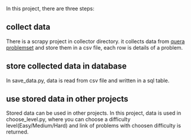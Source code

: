 In this project, there are three steps:

## collect data
There is a scrapy project in collector directory. it collects data from [quera problemset](https://quera.org/problemset) and store them in a csv file, each row is details of a problem.

## store collected data in database
In save_data.py, data is read from csv file and written in a sql table.

## use stored data in other projects
Stored data can be used in other projects. In this project, data is used in choose_level.py, where you can choose a difficulty level(Easy/Medium/Hard) and link of problems with choosen difficulty is returned.

